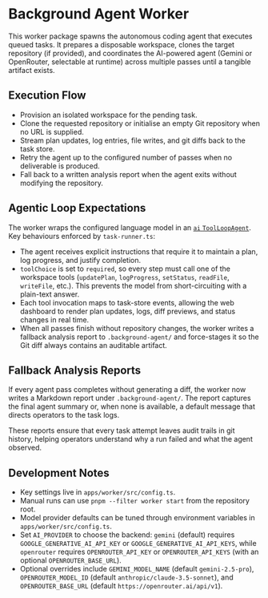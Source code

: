 # Background Agent Worker

This worker package spawns the autonomous coding agent that executes queued tasks. It prepares a disposable workspace, clones the target repository (if provided), and coordinates the AI-powered agent (Gemini or OpenRouter, selectable at runtime) across multiple passes until a tangible artifact exists.

## Execution Flow

- Provision an isolated workspace for the pending task.
- Clone the requested repository or initialise an empty Git repository when no URL is supplied.
- Stream plan updates, log entries, file writes, and git diffs back to the task store.
- Retry the agent up to the configured number of passes when no deliverable is produced.
- Fall back to a written analysis report when the agent exits without modifying the repository.

## Agentic Loop Expectations

The worker wraps the configured language model in an [`ai` `ToolLoopAgent`](https://ai-sdk.dev/docs/agents/tool-loop-agent).  
Key behaviours enforced by `task-runner.ts`:

- The agent receives explicit instructions that require it to maintain a plan, log progress, and justify completion.
- `toolChoice` is set to `required`, so every step must call one of the workspace tools (`updatePlan`, `logProgress`, `setStatus`, `readFile`, `writeFile`, etc.). This prevents the model from short-circuiting with a plain-text answer.
- Each tool invocation maps to task-store events, allowing the web dashboard to render plan updates, logs, diff previews, and status changes in real time.
- When all passes finish without repository changes, the worker writes a fallback analysis report to `.background-agent/` and force-stages it so the Git diff always contains an auditable artifact.

## Fallback Analysis Reports

If every agent pass completes without generating a diff, the worker now writes a Markdown report under `.background-agent/`. The report captures the final agent summary or, when none is available, a default message that directs operators to the task logs.

These reports ensure that every task attempt leaves audit trails in git history, helping operators understand why a run failed and what the agent observed.

## Development Notes

- Key settings live in `apps/worker/src/config.ts`.
- Manual runs can use `pnpm --filter worker start` from the repository root.
- Model provider defaults can be tuned through environment variables in `apps/worker/src/config.ts`.
- Set `AI_PROVIDER` to choose the backend: `gemini` (default) requires `GOOGLE_GENERATIVE_AI_API_KEY` or `GOOGLE_GENERATIVE_AI_API_KEYS`, while `openrouter` requires `OPENROUTER_API_KEY` or `OPENROUTER_API_KEYS` (with an optional `OPENROUTER_BASE_URL`).
- Optional overrides include `GEMINI_MODEL_NAME` (default `gemini-2.5-pro`), `OPENROUTER_MODEL_ID` (default `anthropic/claude-3.5-sonnet`), and `OPENROUTER_BASE_URL` (default `https://openrouter.ai/api/v1`).
